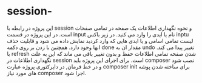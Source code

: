 # session-
این پروژه در رابطه با session و نحوه نگهداری اطلاعات یک صفحه در تمامی صفحات است.
در این پروژه در قسمت input نام یا ایدی را وارد می کنید. در زیر باکس inptu لیست تمامی اسامی و یا ایدی هایی که وارد کردید نمایش داده می شود و قابلیت حذف انها وجود دارد. همچنین با زدن بر روی دکمه done مقدار ان به undo تغییر پیدا می کند. با refresh شدن صفحه تمامی اطلاعات حفظ و بدون تغییر باقی می ماند که این به علت نگهداری اطلاعات در session است.
برای اجرای این پروژه باید composer نصب شود و در خط فرمان, در دایرکتوری پروژه عبارت composer init برای ساخته شدن پوشه های مورد نیاز composer اجرا شود.
